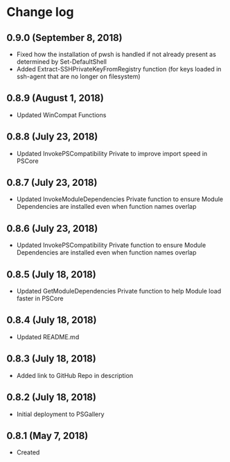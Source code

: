 # Change log

## 0.9.0 (September 8, 2018)

- Fixed how the installation of pwsh is handled if not already present as determined by Set-DefaultShell
- Added Extract-SSHPrivateKeyFromRegistry function (for keys loaded in ssh-agent that are no longer on filesystem)

## 0.8.9 (August 1, 2018)

- Updated WinCompat Functions

## 0.8.8 (July 23, 2018)

- Updated InvokePSCompatibility Private to improve import speed in PSCore

## 0.8.7 (July 23, 2018)

- Updated InvokeModuleDependencies Private function to ensure Module Dependencies are installed even when function names overlap

## 0.8.6 (July 23, 2018)

- Updated InvokePSCompatibility Private function to ensure Module Dependencies are installed even when function names overlap

## 0.8.5 (July 18, 2018)

- Updated GetModuleDependencies Private function to help Module load faster in PSCore

## 0.8.4 (July 18, 2018)

- Updated README.md

## 0.8.3 (July 18, 2018)

- Added link to GitHub Repo in description

## 0.8.2 (July 18, 2018)

- Initial deployment to PSGallery

## 0.8.1 (May 7, 2018)

- Created

